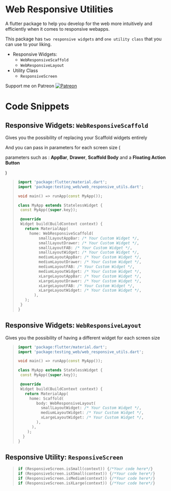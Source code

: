 # Web Responsive Utilities

A flutter package to help you develop for the web more intuitively and efficiently when it comes to responsive webapps.

This package has ```two responsive widgets``` and ```one utility class``` that you can use to your liking.
+ Responsive Widgets:
  + ```WebResponsiveScaffold```
  + ```WebResponsiveLayout```
+ Utility Class
  + ```ResponsiveScreen```


Support me on Patreon
[![Patreon](https://img.shields.io/static/v1?label=%20&message=Patreon&color=%23FF424D&labelColor=%23ff000000&logo=patreon)
](https://patreon.com/blackpurpledev)


# Code Snippets

## Responsive Widgets: ```WebResponsiveScaffold```

Gives you the possibility of replacing your Scaffold widgets entirely

And you can pass in parameters for each screen size (
  
parameters such as : **AppBar**, **Drawer**, **Scaffold Body** and a **Floating Action Button**
  
)

>```dart
> import 'package:flutter/material.dart';
>import 'package:testing_web/web_responsive_utils.dart';
>
>void main() => runApp(const MyApp());
>
>class MyApp extends StatelessWidget {
>  const MyApp({super.key});
>
>  @override
>  Widget build(BuildContext context) {
>    return MaterialApp(
>      home: WebResponsiveScaffold(
>          smallLayoutAppBar: /* Your Custom Widget */,
>          smallLayoutDrawer: /* Your Custom Widget */,
>          smallLayoutFAB: /* Your Custom Widget */,
>          smallLayoutWidget: /* Your Custom Widget */,
>          mediumLayoutAppBar: /* Your Custom Widget */,
>          mediumLayoutDrawer: /* Your Custom Widget */,
>          mediumLayoutFAB: /* Your Custom Widget */,
>          mediumLayoutWidget: /* Your Custom Widget */,
>          xLargeLayoutAppBar: /* Your Custom Widget */,
>          xLargeLayoutDrawer: /* Your Custom Widget */,
>          xLargeLayoutFAB: /* Your Custom Widget */,
>          xLargeLayoutWidget: /* Your Custom Widget */,
>        ),
>    );
>  }
>}
>```

## Responsive Widgets: ```WebResponsiveLayout```

Gives you the possibility of having a different widget for each screen size

>```dart
> import 'package:flutter/material.dart';
>import 'package:testing_web/web_responsive_utils.dart';
>
>void main() => runApp(const MyApp());
>
>class MyApp extends StatelessWidget {
>  const MyApp({super.key});
>
>  @override
>  Widget build(BuildContext context) {
>    return MaterialApp(
>      home: Scaffold(
>         body: WebResponsiveLayout(
>           smallLayoutWidget: /* Your Custom Widget */,
>           mediumLayoutWidget: /* Your Custom Widget */,
>           xLargeLayoutWidget: /* Your Custom Widget */,
>         ),
>       ),
>     );
>   }
>}
>```

## Responsive Utility: ```ResponsiveScreen```

>```dart
> if (ResponsiveScreen.isSmall(context)) {/*Your code here*/}
> if (ResponsiveScreen.isXSmall(context)) {/*Your code here*/}
> if (ResponsiveScreen.isMedium(context)) {/*Your code here*/}
> if (ResponsiveScreen.isXLarge(context)) {/*Your code here*/}
>```